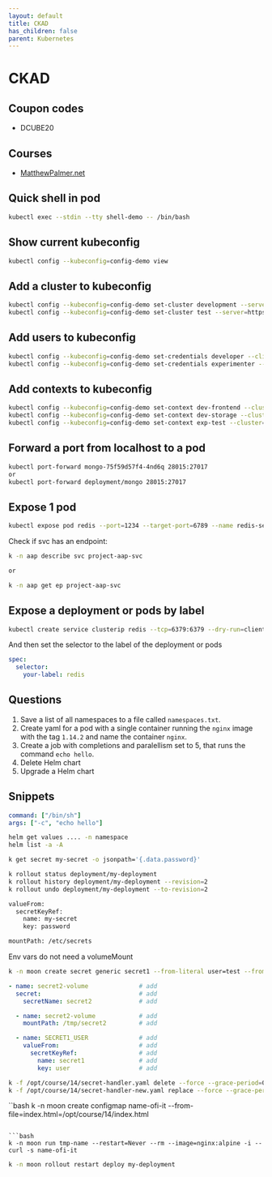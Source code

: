```yaml
---
layout: default
title: CKAD
has_children: false
parent: Kubernetes
---
```


# CKAD

## Coupon codes

- DCUBE20

## Courses

- [MatthewPalmer.net](https://matthewpalmer.net/kubernetes-app-developer/)

## Quick shell in pod

```bash
kubectl exec --stdin --tty shell-demo -- /bin/bash
```

## Show current kubeconfig

```bash
kubectl config --kubeconfig=config-demo view
```

## Add a cluster to kubeconfig

```bash
kubectl config --kubeconfig=config-demo set-cluster development --server=https://1.2.3.4 --certificate-authority=fake-ca-file
kubectl config --kubeconfig=config-demo set-cluster test --server=https://5.6.7.8 --insecure-skip-tls-verify
```

## Add users to kubeconfig

```bash
kubectl config --kubeconfig=config-demo set-credentials developer --client-certificate=fake-cert-file --client-key=fake-key-seefile
kubectl config --kubeconfig=config-demo set-credentials experimenter --username=exp --password=some-password
```

## Add contexts to kubeconfig

```bash
kubectl config --kubeconfig=config-demo set-context dev-frontend --cluster=development --namespace=frontend --user=developer
kubectl config --kubeconfig=config-demo set-context dev-storage --cluster=development --namespace=storage --user=developer
kubectl config --kubeconfig=config-demo set-context exp-test --cluster=test --namespace=default --user=experimenter
```

## Forward a port from localhost to a pod

```bash
kubectl port-forward mongo-75f59d57f4-4nd6q 28015:27017
or
kubectl port-forward deployment/mongo 28015:27017
```

## Expose 1 pod

```bash
kubectl expose pod redis --port=1234 --target-port=6789 --name redis-service
```

Check if svc has an endpoint:

```bash
k -n aap describe svc project-aap-svc

or

k -n aap get ep project-aap-svc
```


## Expose a deployment or pods by label

```bash
kubectl create service clusterip redis --tcp=6379:6379 --dry-run=client -o yaml
```

And then set the selector to the label of the deployment or pods

```yaml
spec:
  selector:
    your-label: redis
```

## Questions

1. Save a list of all namespaces to a file called `namespaces.txt`.
2. Create yaml for a pod with a single container running the `nginx` image with the tag `1.14.2` and name the container `nginx`.
3. Create a job with completions and paralellism set to 5, that runs the command `echo hello`.
4. Delete Helm chart
5. Upgrade a Helm chart


## Snippets

```yaml
command: ["/bin/sh"]
args: ["-c", "echo hello"]
```

```bash
helm get values .... -n namespace
helm list -a -A
```

```bash
k get secret my-secret -o jsonpath='{.data.password}'
```

```bash
k rollout status deployment/my-deployment
k rollout history deployment/my-deployment --revision=2
k rollout undo deployment/my-deployment --to-revision=2
```

```bash
valueFrom:
  secretKeyRef:
    name: my-secret
    key: password

mountPath: /etc/secrets
```

Env vars do not need a volumeMount

```bash
k -n moon create secret generic secret1 --from-literal user=test --from-literal pass=pwd
```

```yaml
- name: secret2-volume              # add
  secret:                           # add
    secretName: secret2             # add

  - name: secret2-volume            # add
    mountPath: /tmp/secret2         # add

  - name: SECRET1_USER              # add
    valueFrom:                      # add
      secretKeyRef:                 # add
        name: secret1               # add
        key: user                   # add

```


```bash
k -f /opt/course/14/secret-handler.yaml delete --force --grace-period=0
k -f /opt/course/14/secret-handler-new.yaml replace --force --grace-period=0
```

``bash
k -n moon create configmap name-ofi-it --from-file=index.html=/opt/course/14/index.html
```

```bash
k -n moon run tmp-name --restart=Never --rm --image=nginx:alpine -i -- curl -s name-ofi-it
```

```bash
k -n moon rollout restart deploy my-deployment
```

